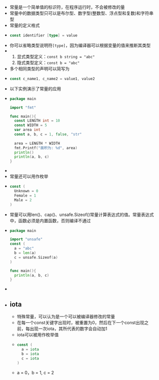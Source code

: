 - 常量是一个简单值的标识符，在程序运行时，不会被修改的量
- 常量中的数据类型只可以是布尔型、数字型(整数型、浮点型和复数)和字符串型
- 常量的定义格式
- ```go
  const identifier [type] = value
  ```
- 你可以省略类型说明符`[type]`，因为编译器可以根据变量的值来推断其类型
- 1. 显式类型定义：`const b string = "abc"`
  2. 隐式类型定义：`const b = "abc"`
- 多个相同类型的声明可以简写为
- ```go
  const c_name1, c_name2 = value1, value2
  ```
- 以下实例演示了常量的应用
- ```go
  package main
  
  import "fmt"
  
  func main(){
    const LENGTH int = 10
    const WIDTH = 5
    var area int
    const a, b, c = 1, false, "str"
    
    area = LENGTH * WIDTH
    fmt.Printf("面积为: %d", area)
    println()
    println(a, b, c)
  }
  ```
-
- 常量还可以用作枚举
- ```go
  const (
    Unknown = 0
    Female = 1
    Male = 2
  )
  ```
- 常量可以用len()、cap()、unsafe.Sizeof()常量计算表达式的值。常量表达式中，函数必须是内置函数，否则编译不通过
- ```go
  package main
  
  import "unsafe"
  const (
    a = "abc"
    b = len(a)
    c = unsafe.Sizeof(a)
  )
  
  func main(){
    println(a, b, c)
  }
  ```
-
- ## iota
	- 特殊常量，可以认为是一个可以被编译器修改的常量
	- 在每一个const关键字出现时，被重置为0，然后在下一个const出现之前，每出现一次iota，其所代表的数字会自动加1
	- iota可以被用作枚举值
	- ```go
	  const (
	    a = iota
	    b = iota
	    c = iota
	  )
	  ```
	- a = 0，b = 1, c = 2